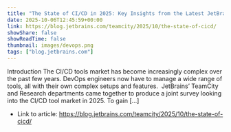 ```yaml
---
title: "The State of CI/CD in 2025: Key Insights from the Latest JetBrains Survey"
date: 2025-10-06T12:45:59+00:00
link: https://blog.jetbrains.com/teamcity/2025/10/the-state-of-cicd/
showShare: false
showReadTime: false
thumbnail: images/devops.png
tags: ["blog.jetbrains.com"]
---
```

Introduction The CI/CD tools market has become increasingly complex over the past few years. DevOps engineers now have to manage a wide range of tools, all with their own complex setups and features.  JetBrains’ TeamCity and Research departments came together to produce a joint survey looking into the CI/CD tool market in 2025. To gain […]

- Link to article: https://blog.jetbrains.com/teamcity/2025/10/the-state-of-cicd/